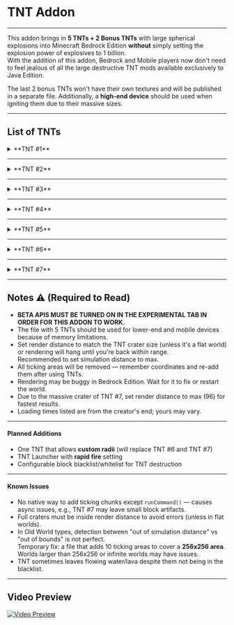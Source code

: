 # **TNT Addon**

---

This addon brings in **5 TNTs + 2 Bonus TNTs** with large spherical explosions into Minecraft Bedrock Edition **without** simply setting the explosion power of explosives to 1 billion.  
With the addition of this addon, Bedrock and Mobile players now don't need to feel jealous of all the large destructive TNT mods available exclusively to Java Edition.  

The last 2 bonus TNTs won't have their own textures and will be published in a separate file. Additionally, a **high-end device** should be used when igniting them due to their massive sizes.

---

## **List of TNTs**

<details>
<summary>**TNT #1**</summary>

**Radius:** 20  
**Render Time:** 0 seconds  

![TNT #1](https://media.forgecdn.net/attachments/1289/520/tnt-1.jpg)

</details>

---

<details>
<summary>**TNT #2**</summary>

**Radius:** 40  
**Render Time:** 1 second  

![TNT #2](https://media.forgecdn.net/attachments/1289/521/tnt-2.jpg)

</details>

---

<details>
<summary>**TNT #3**</summary>

**Radius:** 80  
**Render Time:** 3 seconds  

![TNT #3](https://media.forgecdn.net/attachments/1289/522/tnt-3.jpg)

</details>

---

<details>
<summary>**TNT #4**</summary>

**Radius:** 160  
**Render Time:** 14 seconds  

![TNT #4](https://media.forgecdn.net/attachments/1289/523/tnt-4.jpg)

</details>

---

<details>
<summary>**TNT #5**</summary>

**Radius:** 320  
**Render Time:** 1 minute 23 seconds  

![TNT #5](https://media.forgecdn.net/attachments/1289/524/tnt-5.jpg)

</details>

---

<details>
<summary>**TNT #6**</summary>

**Radius:** 640  
**Render Time:** 6 minutes 22 seconds  

![TNT #6](https://media.forgecdn.net/attachments/1289/525/tnt-6.jpg)

</details>

---

<details>
<summary>**TNT #7**</summary>

**Radius:** 1280  
**Render Time:** 27 minutes 10 seconds  

![TNT #7](https://media.forgecdn.net/attachments/1289/526/tnt-7.jpg)

</details>

---

## **Notes** :warning: **(Required to Read)**

- **BETA APIS MUST BE TURNED ON IN THE EXPERIMENTAL TAB IN ORDER FOR THIS ADDON TO WORK.**
- The file with 5 TNTs should be used for lower-end and mobile devices because of memory limitations.
- Set render distance to match the TNT crater size (unless it's a flat world) or rendering will hang until you're back within range.  
  Recommended to set simulation distance to max.
- All ticking areas will be removed — remember coordinates and re-add them after using TNTs.
- Rendering may be buggy in Bedrock Edition. Wait for it to fix or restart the world.
- Due to the massive crater of TNT #7, set render distance to max (96) for fastest results.
- Loading times listed are from the creator's end; yours may vary.

---

#### **Planned Additions**
- One TNT that allows **custom radii** (will replace TNT #6 and TNT #7)
- TNT Launcher with **rapid fire** setting
- Configurable block blacklist/whitelist for TNT destruction

---

#### **Known Issues**
- No native way to add ticking chunks except `runCommand()` — causes async issues, e.g., TNT #7 may leave small block artifacts.
- Full craters must be inside render distance to avoid errors (unless in flat worlds).
- In Old World types, detection between "out of simulation distance" vs "out of bounds" is not perfect.  
  Temporary fix: a file that adds 10 ticking areas to cover a **256x256 area**.  
  Worlds larger than 256x256 or infinite worlds may have issues.
- TNT sometimes leaves flowing water/lava despite them not being in the blacklist.

---

## **Video Preview**
[![Video Preview](https://img.youtube.com/vi/R-OVxP7oklY/0.jpg)](https://www.youtube.com/watch?v=R-OVxP7oklY)
